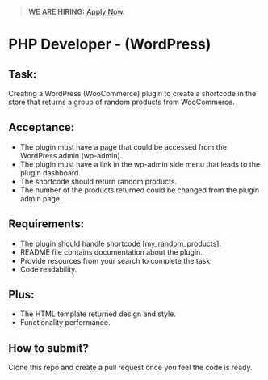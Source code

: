 > **WE ARE HIRING:** [Apply Now](http://smrtr.io/39dR8).

# PHP Developer - (WordPress)

## Task:
Creating a WordPress (WooCommerce) plugin to create a shortcode in the store that returns a group of random products from WooCommerce.

## Acceptance:
- The plugin must have a page that could be accessed from the WordPress admin (wp-admin).
- The plugin must have a link in the wp-admin side menu that leads to the plugin dashboard.
- The shortcode should return random products.
- The number of the products returned could be changed from the plugin admin page.

## Requirements:
- The plugin should handle shortcode [my_random_products].
- README file contains documentation about the plugin.
- Provide resources from your search to complete the task.
- Code readability.

## Plus:
- The HTML template returned design and style.
- Functionality performance.


## How to submit?
Clone this repo and create a pull request once you feel the code is ready.